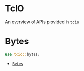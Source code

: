 # TcIO

An overview of APIs provided in `tcio`

# Bytes

```rust
use tcio::bytes;
```

- [`Bytes`](bytes.md)

